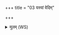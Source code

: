 +++
title = "03 यस्यां वेदिम्"

+++
<details><summary>मूलम् (WS)</summary>

यस्यां वेदिं परिगृह्णन्ति भूम्यां यस्यां यज्ञं तन्वते विश्वकर्माणः ।  
यस्यां मीयन्ते स्वरवः पृथिव्यामूर्ध्वाः शुक्रा आहुत्याः पुरस्तात् ।  
सा नो भूमिर्वर्धयद् वर्धमाना ॥ ३ ॥
</details>